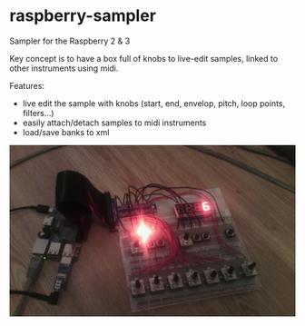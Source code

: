 # raspberry-sampler
Sampler for the Raspberry 2 & 3

Key concept is to have a box full of knobs to live-edit samples, linked to other instruments using midi.

Features:
- live edit the sample with knobs (start, end, envelop, pitch, loop points, filters...)
- easily attach/detach samples to midi instruments
- load/save banks to xml

![alt text](https://raw.githubusercontent.com/skarab/raspberry-sampler/master/photo.jpg)


